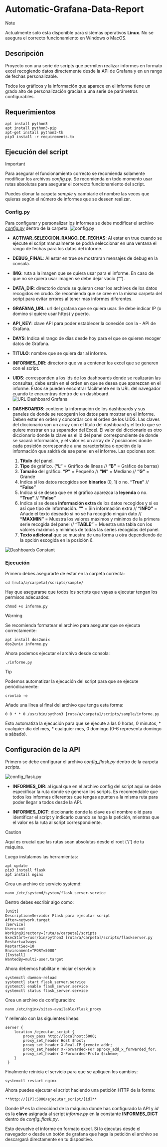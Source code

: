 # **Automatic-Grafana-Data-Report**
> [!NOTE]
> Actualmente solo esta disponible para sistemas operativos **Linux**. No se asegura el correcto funcionamiento en Windows o MacOS.

## **Descripción**

Proyecto con una serie de scripts que permiten realizar informes en formato excel recogiendo datos directemente desde la API de Grafana y en un rango de fechas personalizable.

Todos los gráficos y la información que aparece en el informe tiene un grado alto de personalización gracias a una serie de parámetros configurables.

## **Requerimientos**

```
apt install python3
apt install python3-pip
apt-get install python3-tk
pip3 install -r requirements.tx
```

## **Ejecución del script**
> [!IMPORTANT]  
> Para asegurar el funcionamiento correcto se recomienda solamente modificar los archivos *config.py*. Se recomienda en todo momento usar rutas absolutas para asegurar el correcto funcionamiento del script.

Puedes clonar la carpeta *sample* y cambiarle el nombre las veces que quieras según el número de informes que se deseen realizar.

### Config.py

Para configurar y personalizar los informes se debe modificar el archivo [*config.py*](scripts/sample/config.py) dentro de la carpeta.
![config.py](assets/image_config.png)
- **ACTIVAR_SELECCION_RANGO_DE_FECHAS**: Al estar en true cuando se ejecute el script manualmente se podrá seleccionar en una ventana el rango de fechas para los datos del informe.

- **DEBUG_FINAL**: Al estar en true se mostraran mensajes de debug en la consola.

- **IMG**: ruta a la imagen que se quiera usar para el informe. En caso de que no se quiera usar imagen se debe dejar vacío (“”).

- **DATA_DIR**: directorio donde se quieran crear los archivos de los datos recogidos en crudo. Se recomienda que se cree en la misma carpeta del script para evitar errores al tener mas informes diferentes.

- **GRAFANA_URL**: url del grafana que se quiera usar. Se debe indicar IP (o domino si quiere usar https) y puerto.

- **API_KEY**: clave API para poder establecer la conexión con la - API de Grafana.

- **DAYS**: Indica el rango de días desde hoy para el que se quieren recoger datos de Grafana.

- **TITULO**: nombre que se quiera dar al informe.

- **INFORMES_DIR**: directorio que va a contener los excel que se generen con el script.

- **UIDS**: corresponden a los ids de los dashboards donde se realizarán las consultas, debe están en el orden en que se desea que aparezcan en el informe. Estos se pueden encontrar fácilmente en la URL del navegador cuando te encuentras dentro de un dashboard.
![URL Dashboard Grafana](assets/image_uid.png)

- **DASHBOARDS**:  contiene la información de los dashboards y sus paneles de donde 
se recogerán los datos para mostrar en el informe. Deben estar en orden y concordar con el 
orden de los UIDS. Las claves del diccionario son un array con el título del dashboard y el texto 
que se quiere mostrar en su separador del Excel. El valor del diccionario es otro diccionario 
donde la clave es el id del panel correspondiente de donde se sacará información, y el valor es 
un array de 7 posiciones donde cada posición corresponde a una característica o opción de la 
información que saldrá de ese panel en el informe.
Las opciones son:
    1. **Título** del panel.
    2. **Tipo** de gráfico. (**“L”** = Gráfico de líneas // **“B”** = Gráfico de barras)
    3. **Tamaño** del gráfico. **“P”** = Pequeño // **“M”** = Mediano // **“G”** = Grande
    4. Indica si los datos recogidos son **binarios** (0, 1) o no. **“True”** // **“False”**
    5. Indica si se desea que en el gráfico aparezca la **leyenda** o no. **“True”** // **“False”**
    6. Indica si se desea **información extra** de los datos recogidos y si es así que tipo de información. **“”** = Sin información extra // **“INFO”** = Añade el texto deseado si no se ha recogido ningún dato // **“MAXMIN”** = Muestra los valores máximos y mínimos de la primera serie recogida del panel // **“TABLE”** = Muestra una tabla con los valores máximos y mínimos de todas las series recogidas del panel.
    7. **Texto adicional** que se muestra de una forma u otra dependiendo de la opción escogida en la posición 6.

![Dashboards Constant](assets/image_dashboards.png)

### Ejecución

Primero debes asegurarte de estar en la carpeta correcta:
```
cd [ruta/a/carpeta]/scripts/sample/
```

Hay que asegurarse que todos los scripts que vayas a ejecutar tengan los permisos adecuados:
```
chmod +x informe.py
```

> [!WARNING]
> Se recomienda formatear el archivo para asegurar que se ejecuta correctamente:
> ```
> apt install dos2unix
> dos2unix informe.py
> ```

Ahora podemos ejecutar el archivo desde consola:
```
./informe.py
```

> [!TIP]
> Podemos automatizar la ejecución del script para que se ejecute periódicamente:
> ```
> crontab -e
> ```
> Añade una línea al final del archivo que tenga esta forma:
> ```
> 0 0 * * 0 /usr/bin/python3 [ruta/a/carpeta]/scripts/sample/informe.py
> ```
> Esto automatiza la ejecución para que se ejecute a las 0 horas, 0 minutos, * cualquier día del mes, * cualquier mes, 0 domingo (0-6 representa domingo a sábado).

## **Configuración de la API**

Primero se debe configurar el archivo *config_flask.py* dentro de la carpeta *scripts*.

![config_flask.py](assets/image_config_flask.png)

- **INFORMES_DIR**: al igual que en el archivo config del script aquí se debe especificar la ruta donde se generan los scripts. Es recomendable que todos los informes diferentes que tengas apunten a la misma ruta para poder llegar a todos desde la API.

- **INFORMES_DICT**: diccionario donde la clave es el nombre o id para identificar el script y indicarlo cuando se haga la petición, mientras que el valor es la ruta al script correspondiente.

> [!CAUTION]
> Aquí es crucial que las rutas sean absolutas desde el root ('/') de tu máquina.

Luego instalamos las herramientas:
```
apt update
pip3 install flask
apt install nginx
```

Crea un archivo de servicio systemd:
```
nano /etc/systemd/system/flask_server.service
```
Dentro debes escribir algo como:
```
[Unit]
Description=Servidor Flask para ejecutar script
After=network.target
[Service]
User=root
WorkingDirectory=[ruta/a/carpeta]/scripts
ExecStart=/usr/bin/python3 [ruta/a/carpeta]/scripts/flaskserver.py
Restart=always
RestartSec=10
Environment="PORT=5000"
[Install]
WantedBy=multi-user.target
```

Ahora debemos habilitar e iniciar el servicio:
```
systemctl daemon-reload
systemctl start flask_server.service
systemctl enable flask_server.service
systemctl status flask_server.service
```

Crea un archivo de configuración:
```
nano /etc/nginx/sites-available/flask_proxy
```
Y rellenalo con las siguientes líneas:
```
server {
    location /ejecutar_script {
        proxy_pass http://localhost:5000;
        proxy_set_header Host $host;
        proxy_set_header X-Real-IP $remote_addr;
        proxy_set_header X-Forwarded-For $proxy_add_x_forwarded_for;
        proxy_set_header X-Forwarded-Proto $scheme;
    }
 }
```

Finalmente reinicia el servicio para que se apliquen los cambios:
```
systemctl restart nginx
```

Ahora puedes ejecutar el script haciendo una petición HTTP de la forma:
```
**http://[IP]:5000/ejecutar_script/[id]**
```
Donde *IP* es la direcciónd de la máquina donde has configurado la API y *id* es la **clave** asignada al script *informe.py* en la constante **INFORMES_DICT** dentro de *config_flask.py*.

Esto devuelve el informe en formato excel. Si lo ejecutas desde el navegador o desde un botón de grafana que haga la petición el archivo se descargará directamente en tu dispositivo.
